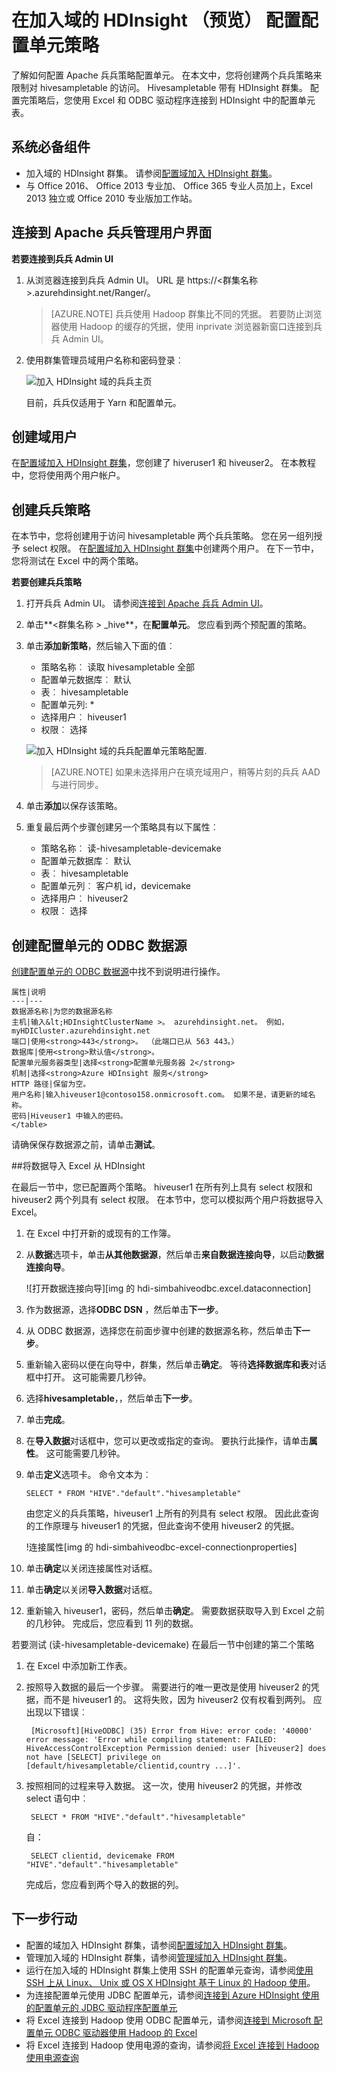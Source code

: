 <properties
    pageTitle="在加入域的 HDInsight 配置配置单元策略 |Microsoft Azure"
    description="学习..."
    services="hdinsight"
    documentationCenter=""
    authors="saurinsh"
    manager="jhubbard"
    editor="cgronlun"
    tags="azure-portal"/>

<tags
    ms.service="hdinsight"
    ms.devlang="na"
    ms.topic="hero-article"
    ms.tgt_pltfrm="na"
    ms.workload="big-data"
    ms.date="10/25/2016"
    ms.author="saurinsh"/>

# <a name="configure-hive-policies-in-domain-joined-hdinsight-preview"></a>在加入域的 HDInsight （预览） 配置配置单元策略

了解如何配置 Apache 兵兵策略配置单元。 在本文中，您将创建两个兵兵策略来限制对 hivesampletable 的访问。 Hivesampletable 带有 HDInsight 群集。 配置完策略后，您使用 Excel 和 ODBC 驱动程序连接到 HDInsight 中的配置单元表。


## <a name="prerequisites"></a>系统必备组件

- 加入域的 HDInsight 群集。 请参阅[配置域加入 HDInsight 群集](hdinsight-domain-joined-configure.md)。
- 与 Office 2016、 Office 2013 专业加、 Office 365 专业人员加上，Excel 2013 独立或 Office 2010 专业版加工作站。


## <a name="connect-to-apache-ranger-admin-ui"></a>连接到 Apache 兵兵管理用户界面

**若要连接到兵兵 Admin UI**

1. 从浏览器连接到兵兵 Admin UI。 URL 是 https://&lt;群集名称 >.azurehdinsight.net/Ranger/。 

    >[AZURE.NOTE] 兵兵使用 Hadoop 群集比不同的凭据。 若要防止浏览器使用 Hadoop 的缓存的凭据，使用 inprivate 浏览器新窗口连接到兵兵 Admin UI。
4. 使用群集管理员域用户名称和密码登录︰

    ![加入 HDInsight 域的兵兵主页](./media/hdinsight-domain-joined-run-hive/hdinsight-domain-joined-ranger-home-page.png)

    目前，兵兵仅适用于 Yarn 和配置单元。

## <a name="create-domain-users"></a>创建域用户

在[配置域加入 HDInsight 群集](hdinsight-domain-joined-configure.md#create-and-configure-azure-ad-ds-for-your-azure-ad)，您创建了 hiveruser1 和 hiveuser2。 在本教程中，您将使用两个用户帐户。

## <a name="create-ranger-policies"></a>创建兵兵策略

在本节中，您将创建用于访问 hivesampletable 两个兵兵策略。 您在另一组列授予 select 权限。 在[配置域加入 HDInsight 群集](hdinsight-domain-joined-configure.md#create-and-configure-azure-ad-ds-for-your-azure-ad)中创建两个用户。  在下一节中，您将测试在 Excel 中的两个策略。

**若要创建兵兵策略**

1. 打开兵兵 Admin UI。 请参阅[连接到 Apache 兵兵 Admin UI](#connect-to-apache-ranager-admin-ui)。
2. 单击**&lt;群集名称 > _hive**，在**配置单元**。 您应看到两个预配置的策略。
3. 单击**添加新策略**，然后输入下面的值︰

    - 策略名称︰ 读取 hivesampletable 全部
    - 配置单元数据库︰ 默认
    - 表︰ hivesampletable
    - 配置单元列: *
    - 选择用户︰ hiveuser1
    - 权限︰ 选择

    ![加入 HDInsight 域的兵兵配置单元策略配置](./media/hdinsight-domain-joined-run-hive/hdinsight-domain-joined-configure-ranger-policy.png).

    >[AZURE.NOTE] 如果未选择用户在填充域用户，稍等片刻的兵兵 AAD 与进行同步。

4. 单击**添加**以保存该策略。
5. 重复最后两个步骤创建另一个策略具有以下属性︰

    - 策略名称︰ 读-hivesampletable-devicemake
    - 配置单元数据库︰ 默认
    - 表︰ hivesampletable
    - 配置单元列︰ 客户机 id，devicemake
    - 选择用户︰ hiveuser2
    - 权限︰ 选择

## <a name="create-hive-odbc-data-source"></a>创建配置单元的 ODBC 数据源

[创建配置单元的 ODBC 数据源](hdinsight-connect-excel-hive-odbc-driver.md)中找不到说明进行操作。  

    属性|说明
    ---|---
    数据源名称|为您的数据源名称
    主机|输入&lt;HDInsightClusterName >。 azurehdinsight.net。 例如，myHDICluster.azurehdinsight.net
    端口|使用<strong>443</strong>。 （此端口已从 563 443。）
    数据库|使用<strong>默认值</strong>。
    配置单元服务器类型|选择<strong>配置单元服务器 2</strong>
    机制|选择<strong>Azure HDInsight 服务</strong>
    HTTP 路径|保留为空。
    用户名称|输入hiveuser1@contoso158.onmicrosoft.com。 如果不是，请更新的域名称。
    密码|Hiveuser1 中输入的密码。
    </table>

请确保保存数据源之前，请单击**测试**。


##<a name="import-data-into-excel-from-hdinsight"></a>将数据导入 Excel 从 HDInsight

在最后一节中，您已配置两个策略。  hiveuser1 在所有列上具有 select 权限和 hiveuser2 两个列具有 select 权限。 在本节中，您可以模拟两个用户将数据导入 Excel。


1. 在 Excel 中打开新的或现有的工作簿。
2. 从**数据**选项卡，单击**从其他数据源**，然后单击**来自数据连接向导**，以启动**数据连接向导**。

    ![打开数据连接向导][img 的 hdi-simbahiveodbc.excel.dataconnection]

3. 作为数据源，选择**ODBC DSN** ，然后单击**下一步**。
4. 从 ODBC 数据源，选择您在前面步骤中创建的数据源名称，然后单击**下一步**。
5. 重新输入密码以便在向导中，群集，然后单击**确定**。 等待**选择数据库和表**对话框中打开。 这可能需要几秒钟。
8. 选择**hivesampletable**，，然后单击**下一步**。 
8. 单击**完成**。
9. 在**导入数据**对话框中，您可以更改或指定的查询。 要执行此操作，请单击**属性**。 这可能需要几秒钟。 
10. 单击**定义**选项卡。 命令文本为︰

        SELECT * FROM "HIVE"."default"."hivesampletable"

    由您定义的兵兵策略，hiveuser1 上所有的列具有 select 权限。  因此此查询的工作原理与 hiveuser1 的凭据，但此查询不使用 hiveuser2 的凭据。

    !连接属性[img 的 hdi-simbahiveodbc-excel-connectionproperties]

11. 单击**确定**以关闭连接属性对话框。
12. 单击**确定**以关闭**导入数据**对话框。  
13. 重新输入 hiveuser1，密码，然后单击**确定**。 需要数据获取导入到 Excel 之前的几秒钟。 完成后，您应看到 11 列的数据。

若要测试 (读-hivesampletable-devicemake) 在最后一节中创建的第二个策略

1. 在 Excel 中添加新工作表。
2. 按照导入数据的最后一个步骤。  需要进行的唯一更改是使用 hiveuser2 的凭据，而不是 hiveuser1 的。 这将失败，因为 hiveuser2 仅有权看到两列。 应出现以下错误︰

        [Microsoft][HiveODBC] (35) Error from Hive: error code: '40000' error message: 'Error while compiling statement: FAILED: HiveAccessControlException Permission denied: user [hiveuser2] does not have [SELECT] privilege on [default/hivesampletable/clientid,country ...]'.

3. 按照相同的过程来导入数据。 这一次，使用 hiveuser2 的凭据，并修改 select 语句中︰

        SELECT * FROM "HIVE"."default"."hivesampletable"

    自：

        SELECT clientid, devicemake FROM "HIVE"."default"."hivesampletable"

    完成后，您应看到两个导入的数据的列。

## <a name="next-steps"></a>下一步行动

- 配置的域加入 HDInsight 群集，请参阅[配置域加入 HDInsight 群集](hdinsight-domain-joined-configure.md)。
- 管理加入域的 HDInsight 群集，请参阅[管理域加入 HDInsight 群集](hdinsight-domain-joined-manage.md)。
- 运行在加入域的 HDInsight 群集上使用 SSH 的配置单元查询，请参阅[使用 SSH 上从 Linux、 Unix 或 OS X HDInsight 基于 Linux 的 Hadoop 使用](hdinsight-hadoop-linux-use-ssh-unix.md#connect-to-a-domain-joined-hdinsight-cluster)。
- 为连接配置单元使用 JDBC 配置单元，请参阅[连接到 Azure HDInsight 使用的配置单元的 JDBC 驱动程序配置单元](hdinsight-connect-hive-jdbc-driver.md)
- 将 Excel 连接到 Hadoop 使用 ODBC 配置单元，请参阅[连接到 Microsoft 配置单元 ODBC 驱动器使用 Hadoop 的 Excel](hdinsight-connect-excel-hive-odbc-driver.md)
- 将 Excel 连接到 Hadoop 使用电源的查询，请参阅[将 Excel 连接到 Hadoop 使用电源查询](hdinsight-connect-excel-power-query.md)
